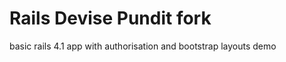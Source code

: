 Rails Devise Pundit fork 
=========
basic rails 4.1 app with authorisation and bootstrap layouts
demo 